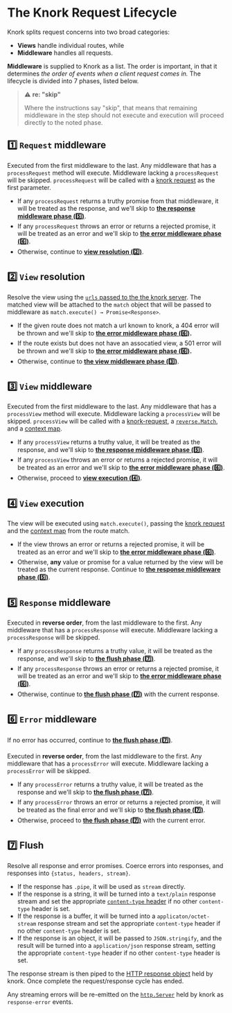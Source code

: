 # The Knork Request Lifecycle

Knork splits request concerns into two broad categories:

* **Views** handle individual routes, while
* **Middleware** handles all requests.

**Middleware** is supplied to Knork as a list. The order is important, in that
it determines _the order of events when a client request comes in._ The lifecycle
is divided into 7 phases, listed below. 

> :warning: **re: "skip"** 
>
> Where the instructions say "skip", that means that remaining middleware in
> the step should not execute and execution will proceed directly to the noted
> phase.

<a id="request"></a>

## :one: `Request` middleware

Executed from the first middleware to the last. Any middleware that has a
`processRequest` method will execute. Middleware lacking a `processRequest`
will be skipped. `processRequest` will be called with a [knork
request][ref-request] as the first parameter.

* If any `processRequest` returns a truthy promise from that middleware, it
  will be treated as the response, and we'll skip to **[the response middleware phase (:five:)](#response)**.
* If any `processRequest` throws an error or returns a rejected promise, it
  will be treated as an error and we'll skip to **[the error middleware phase (:six:)](#error)**.
* Otherwise, continue to **[view resolution (:two:)](#view-resolution)**.

<a id="view-resolution"></a>

## :two: `View` resolution

Resolve the view using the [`urls` passed to the the knork server][ref-server].
The matched view will be attached to the `match` object that will be passed
to middleware as `match.execute() → Promise<Response>`.

* If the given route does not match a url known to knork, a 404 error will
  be thrown and we'll skip to **[the error middleware phase (:six:)](#error).**
* If the route exists but does not have an assocatied view, a 501 error will
  be thrown and we'll skip to **[the error middleware phase (:six:)](#error).**
* Otherwise, continue to **[the view middleware phase (:three:)](#view-middleware)**.

<a id="view-middleware"></a>

## :three: `View` middleware

Executed from the first middleware to the last. Any middleware that has a
`processView` method will execute. Middleware lacking a `processView` will be
skipped. `processView` will be called with a [knork-request][ref-request], a
[`reverse.Match`][ref-reverse-match], and a [context map][ref-reverse-context].

* If any `processView` returns a truthy value, it will be treated as the
  response, and we'll skip to **[the response middleware phase (:five:)](#response)**.
* If any `processView` throws an error or returns a rejected promise, it
  will be treated as an error and we'll skip to **[the error middleware phase (:six:)](#error)**.
* Otherwise, proceed to **[view execution (:four:)](#view-execution)**.

<a id="view"></a>

## :four: `View` execution

The view will be executed using `match.execute()`, passing the [knork
request][ref-request] and the [context map][ref-reverse-context] from the route
match.

* If the view throws an error or returns a rejected promise, it will be
  treated as an error and we'll skip to **[the error middleware phase (:six:)](#error)**.
* Otherwise, **any** value or promise for a value returned by the view will
  be treated as the current response. Continue to **[the response middleware phase (:five:)](#response)**.

<a id="response">

## :five: `Response` middleware

Executed in **reverse order**, from the last middleware to the first. Any
middleware that has a `processResponse` will execute. Middleware lacking
a `processResponse` will be skipped.

* If any `processResponse` returns a truthy value, it will be treated as
  the response, and we'll skip to **[the flush phase (:seven:)](#flush)**.
* If any `processResponse` throws an error or returns a rejected promise,
  it will be treated as an error and we'll skip to **[the error middleware phase (:six:)](#error)**.
* Otherwise, continue to **[the flush phase (:seven:)](#flush)** with the current response.

<a id="error"></a>

## :six: `Error` middleware

If no error has occurred, continue to **[the flush phase (:seven:)](#flush)**.

Executed in **reverse order**, from the last middleware to the first. Any
middleware that has a `processError` will execute. Middleware lacking
a `processError` will be skipped.

* If any `processError` returns a truthy value, it will be treated as the
  response and we'll skip to **[the flush phase (:seven:)](#flush)**.
* If any `processError` throws an error or returns a rejected promise, it
  will be treated as the final error and we'll skip to **[the flush phase (:seven:)](#flush)**.
* Otherwise, proceed to **[the flush phase (:seven:)](#flush)** with the current error.

## :seven: Flush

Resolve all response and error promises. Coerce errors into responses, and
responses into `{status, headers, stream}`.

* If the response has `.pipe`, it will be used as `stream` directly.
* If the response is a string, it will be turned into a `text/plain`
  response stream and set the appropriate [`content-type`
  header][def-content-type] if no other `content-type` header is set.
* If the response is a buffer, it will be turned into a
  `applicaton/octet-stream` response stream and set the appropriate
  `content-type` header if no other `content-type` header is set.
* If the response is an object, it will be passed to `JSON.stringify`, and
  the result will be turned into a `application/json` response stream, setting
  the appropriate `content-type` header if no other `content-type` header is
  set.

The response stream is then piped to the [HTTP response
object][ref-http-response] held by knork. Once complete the request/response
cycle has ended.

Any streaming errors will be re-emitted on the [`http.Server`][ref-http-server]
held by knork as `response-error` events.

[ref-request]: ../reference/request.md

[ref-server]: ../reference/server.md

[ref-reverse-match]: https://github.com/chrisdickinson/reverse#match-object

[ref-reverse-context]: https://github.com/chrisdickinson/reverse#routermatchmethodstring-routestring--match--null

[def-content-type]: https://www.w3.org/Protocols/rfc2616/rfc2616-sec14.html#sec14.17

[ref-http-response]: https://nodejs.org/api/http.html#http_class_http_serverresponse

[ref-http-server]: https://nodejs.org/api/http.html#http_class_http_server
